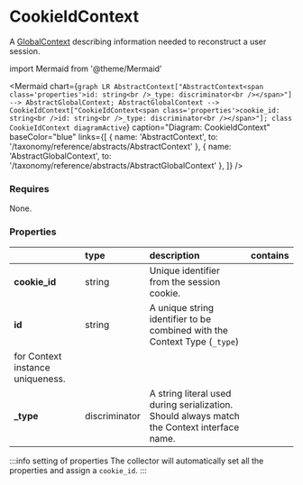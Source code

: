 # CookieIdContext

A [GlobalContext](/taxonomy/reference/global-contexts/overview.md) describing information needed to reconstruct a user session.

import Mermaid from '@theme/Mermaid'

<Mermaid chart={`
    graph LR
      AbstractContext["AbstractContext<span class='properties'>id: string<br />_type: discriminator<br /></span>"] --> AbstractGlobalContext;
      AbstractGlobalContext --> CookieIdContext["CookieIdContext<span class='properties'>cookie_id: string<br />id: string<br />_type: discriminator<br /></span>"];
    class CookieIdContext diagramActive
  `}
  caption="Diagram: CookieIdContext"
  baseColor="blue"
  links={[
    { name: 'AbstractContext', to: '/taxonomy/reference/abstracts/AbstractContext' },
    { name: 'AbstractGlobalContext', to: '/taxonomy/reference/abstracts/AbstractGlobalContext' },
  ]}
/>

### Requires

None.

### Properties

|               | type          | description                                                                                                 | contains |
|:--------------|:--------------|:------------------------------------------------------------------------------------------------------------|:---------|
| **cookie_id** | string        | Unique identifier from the session cookie.                                                                  |          |
| **id**        | string        | A unique string identifier to be combined with the Context Type (`_type`) 
for Context instance uniqueness. |          |
| **_type**     | discriminator | A string literal used during serialization. Should always match the Context interface name.                 |          |

:::info setting of properties
The collector will automatically set all the properties and assign a `cookie_id`.
:::
